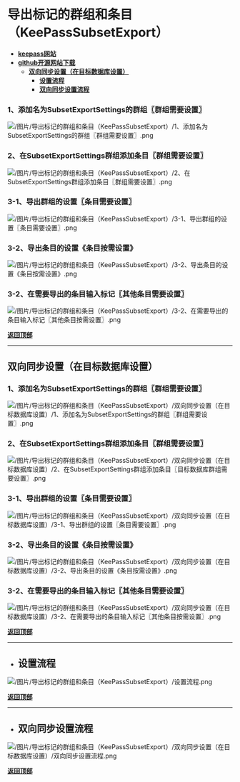 # <a name="锚点0"></a>导出标记的群组和条目（KeePassSubsetExport）
- [**keepass网站**](https://keepass.info/plugins.html#subsetexp)
- [**github开源网站下载**](https://github.com/lukeIam/KeePassSubsetExport/releases)
	- <a href="#锚点1">**双向同步设置（在目标数据库设置）**</a>
		- <a href="#锚点2">**设置流程**</a>
		- <a href="#锚点3">**双向同步设置流程**</a>
### 1、添加名为SubsetExportSettings的群组〖群组需要设置〗
<p><img src="/图片/导出标记的群组和条目（KeePassSubsetExport）/1、添加名为SubsetExportSettings的群组〖群组需要设置〗.png" alt="/图片/导出标记的群组和条目（KeePassSubsetExport）/1、添加名为SubsetExportSettings的群组〖群组需要设置〗.png"/></p>

### 2、在SubsetExportSettings群组添加条目〖群组需要设置〗
<p><img src="/图片/导出标记的群组和条目（KeePassSubsetExport）/2、在SubsetExportSettings群组添加条目〖群组需要设置〗.png" alt="/图片/导出标记的群组和条目（KeePassSubsetExport）/2、在SubsetExportSettings群组添加条目〖群组需要设置〗.png"/></p>

### 3-1、导出群组的设置〖条目需要设置〗
<p><img src="/图片/导出标记的群组和条目（KeePassSubsetExport）/3-1、导出群组的设置〖条目需要设置〗.png" alt="/图片/导出标记的群组和条目（KeePassSubsetExport）/3-1、导出群组的设置〖条目需要设置〗.png"/></p>

### 3-2、导出条目的设置《条目按需设置》
<p><img src="/图片/导出标记的群组和条目（KeePassSubsetExport）/3-2、导出条目的设置《条目按需设置》.png" alt="/图片/导出标记的群组和条目（KeePassSubsetExport）/3-2、导出条目的设置《条目按需设置》.png"/></p>

### 3-2、在需要导出的条目输入标记〖其他条目需要设置〗
<p><img src="/图片/导出标记的群组和条目（KeePassSubsetExport）/3-2、在需要导出的条目输入标记〖其他条目按需设置〗.png" alt="/图片/导出标记的群组和条目（KeePassSubsetExport）/3-2、在需要导出的条目输入标记〖其他条目按需设置〗.png"/></p>

<a name="锚点1"></a><a href="#锚点0">**返回顶部**</a>
______________________________________________________________________________
## 双向同步设置（在目标数据库设置）
### 1、添加名为SubsetExportSettings的群组〖群组需要设置〗
<p><img src="/图片/导出标记的群组和条目（KeePassSubsetExport）/双向同步设置（在目标数据库设置）/1、添加名为SubsetExportSettings的群组〖群组需要设置〗.png" alt="/图片/导出标记的群组和条目（KeePassSubsetExport）/双向同步设置（在目标数据库设置）/1、添加名为SubsetExportSettings的群组〖群组需要设置〗.png"/></p>

### 2、在SubsetExportSettings群组添加条目〖群组需要设置〗
<p><img src="/图片/导出标记的群组和条目（KeePassSubsetExport）/双向同步设置（在目标数据库设置）/2、在SubsetExportSettings群组添加条目〖目标数据库群组需要设置〗.png" alt="/图片/导出标记的群组和条目（KeePassSubsetExport）/双向同步设置（在目标数据库设置）/2、在SubsetExportSettings群组添加条目〖目标数据库群组需要设置〗.png"/></p>

### 3-1、导出群组的设置〖条目需要设置〗
<p><img src="/图片/导出标记的群组和条目（KeePassSubsetExport）/双向同步设置（在目标数据库设置）/3-1、导出群组的设置〖条目需要设置〗.png" alt="/图片/导出标记的群组和条目（KeePassSubsetExport）/双向同步设置（在目标数据库设置）/3-1、导出群组的设置〖条目需要设置〗.png"/></p>

### 3-2、导出条目的设置《条目按需设置》
<p><img src="/图片/导出标记的群组和条目（KeePassSubsetExport）/双向同步设置（在目标数据库设置）/3-2、导出条目的设置《条目按需设置》.png" alt="/图片/导出标记的群组和条目（KeePassSubsetExport）/双向同步设置（在目标数据库设置）/3-2、导出条目的设置《条目按需设置》.png"/></p>

### 3-2、在需要导出的条目输入标记〖其他条目需要设置〗
<p><img src="/图片/导出标记的群组和条目（KeePassSubsetExport）/双向同步设置（在目标数据库设置）/3-2、在需要导出的条目输入标记〖其他条目按需设置〗.png" alt="/图片/导出标记的群组和条目（KeePassSubsetExport）/双向同步设置（在目标数据库设置）/3-2、在需要导出的条目输入标记〖其他条目按需设置〗.png"/></p>

<a name="锚点2"></a><a href="#锚点0">**返回顶部**</a>
______________________________________________________________________________
- ## 设置流程
<p><img src="/图片/导出标记的群组和条目（KeePassSubsetExport）/设置流程.png" alt="/图片/导出标记的群组和条目（KeePassSubsetExport）/设置流程.png"/></p>

<a name="锚点3"></a><a href="#锚点0">**返回顶部**</a>
______________________________________________________________________________
- ## 双向同步设置流程
<p><img src="/图片/导出标记的群组和条目（KeePassSubsetExport）/双向同步设置（在目标数据库设置）/双向同步设置流程.png" alt="/图片/导出标记的群组和条目（KeePassSubsetExport）/双向同步设置（在目标数据库设置）/双向同步设置流程.png"/></p>

<a href="#锚点0">**返回顶部**</a>